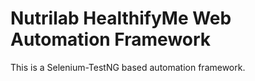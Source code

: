 # Nutrilab HealthifyMe Web Automation Framework

This is a Selenium-TestNG based automation framework.